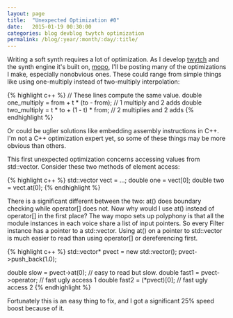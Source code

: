 ```yaml
---
layout: page
title:  "Unexpected Optimization #0"
date:   2015-01-19 00:30:00
categories: blog devblog twytch optimization
permalink: /blog/:year/:month/:day/:title/
---
```

Writing a soft synth requires a lot of optimization. As I develop
[twytch][twytch] and the synth engine it's built on, [mopo][mopo], I'll be
posting many of the optimizations I make, especially nonobvious ones. These
could range from simple things like using one-multiply instead of
two-multiply interpolation:

{% highlight c++ %}
// These lines compute the same value.
double one_multiply = from + t * (to - from);  // 1 multiply and 2 adds
double two_multiply = t * to + (1 - t) * from; // 2 multiplies and 2 adds
{% endhighlight %}

Or could be uglier solutions like embedding assembly instructions in C++.
I'm not a C++ optimization expert yet, so some of these things may be more
obvious than others.

This first unexpected optimization concerns accessing values from std::vector.
Consider these two methods of element access:

{% highlight c++ %}
std::vector<double> vect = ...;
double one = vect[0];
double two = vect.at(0);
{% endhighlight %}

There is a significant different between the two: at() does boundary checking
while operator[] does not. Now why would I use at() instead of operator[] in
the first place? The way mopo sets up polyphony is that all the module
instances in each voice share a list of input pointers. So every Filter
instance has a pointer to a std::vector. Using at() on a pointer to
std::vector is much easier to read than using operator[] or dereferencing
first.

{% highlight c++ %}
std::vector<double>* pvect = new std::vector<double>();
pvect->push_back(1.0);

double slow = pvect->at(0);          // easy to read but slow.
double fast1 = pvect->operator[](0); // fast ugly access 1
double fast2 = (*pvect)[0];          // fast ugly access 2
{% endhighlight %}

Fortunately this is an easy thing to fix, and I got a significant 25% speed
boost because of it.

[twytch]:      https://github.com/mtytel/twytch
[mopo]:        https://github.com/mtytel/mopo
